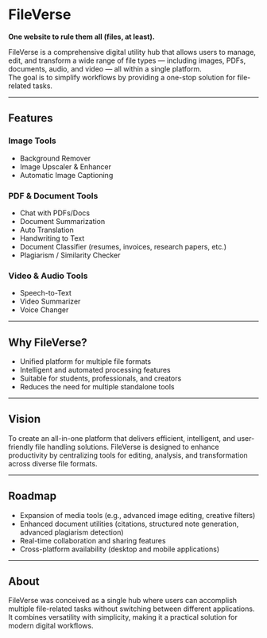 # FileVerse  
**One website to rule them all (files, at least).**  

FileVerse is a comprehensive digital utility hub that allows users to manage, edit, and transform a wide range of file types — including images, PDFs, documents, audio, and video — all within a single platform.  
The goal is to simplify workflows by providing a one-stop solution for file-related tasks.  

---

## Features  

### Image Tools  
- Background Remover  
- Image Upscaler & Enhancer  
- Automatic Image Captioning  

### PDF & Document Tools  
- Chat with PDFs/Docs  
- Document Summarization  
- Auto Translation  
- Handwriting to Text  
- Document Classifier (resumes, invoices, research papers, etc.)  
- Plagiarism / Similarity Checker  

### Video & Audio Tools  
- Speech-to-Text  
- Video Summarizer  
- Voice Changer  

---

## Why FileVerse?  

- Unified platform for multiple file formats  
- Intelligent and automated processing features  
- Suitable for students, professionals, and creators  
- Reduces the need for multiple standalone tools  

---

## Vision  

To create an all-in-one platform that delivers efficient, intelligent, and user-friendly file handling solutions. FileVerse is designed to enhance productivity by centralizing tools for editing, analysis, and transformation across diverse file formats.  

---

## Roadmap  

- Expansion of media tools (e.g., advanced image editing, creative filters)  
- Enhanced document utilities (citations, structured note generation, advanced plagiarism detection)  
- Real-time collaboration and sharing features  
- Cross-platform availability (desktop and mobile applications)  

---

## About  

FileVerse was conceived as a single hub where users can accomplish multiple file-related tasks without switching between different applications. It combines versatility with simplicity, making it a practical solution for modern digital workflows.  
